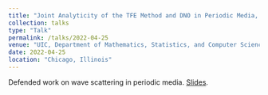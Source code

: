 ```yaml
---
title: "Joint Analyticity of the TFE Method and DNO in Periodic Media, Thesis Defense"
collection: talks
type: "Talk"
permalink: /talks/2022-04-25
venue: "UIC, Department of Mathematics, Statistics, and Computer Science (SEO)"
date: 2022-04-25
location: "Chicago, Illinois"
---
```


Defended work on wave scattering in periodic media. [Slides](http://matthewshawnkehoe.github.io/files/kehoe_defense_slides.pdf).
